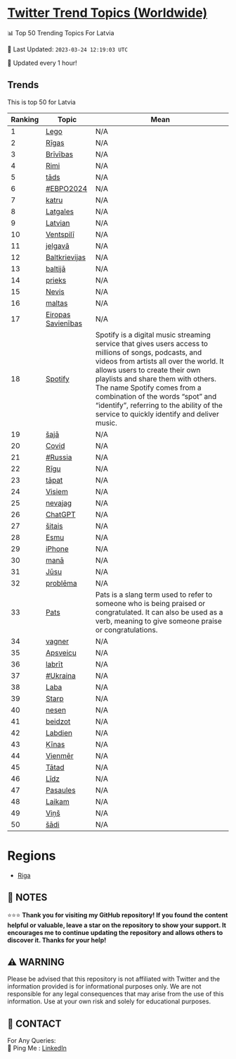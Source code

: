 [Twitter Trend Topics (Worldwide)](https://github.com/ErcinDedeoglu/Twitter-Trend-Topics)
==========


📊 Top 50 Trending Topics For Latvia

📆 Last Updated: `2023-03-24 12:19:03 UTC`

🔧 Updated every 1 hour!


## Trends

This is top 50 for Latvia

| Ranking | Topic | Mean |
| ------- | ------------ | ------------ |
| 1 | [Lego](http://twitter.com/search?q=Lego) | N/A |
| 2 | [Rīgas](http://twitter.com/search?q=R%c4%abgas) | N/A |
| 3 | [Brīvības](http://twitter.com/search?q=Br%c4%abv%c4%abbas) | N/A |
| 4 | [Rimi](http://twitter.com/search?q=Rimi) | N/A |
| 5 | [tāds](http://twitter.com/search?q=t%c4%81ds) | N/A |
| 6 | [#ЕВРО2024](http://twitter.com/search?q=%23%d0%95%d0%92%d0%a0%d0%9e2024) | N/A |
| 7 | [katru](http://twitter.com/search?q=katru) | N/A |
| 8 | [Latgales](http://twitter.com/search?q=Latgales) | N/A |
| 9 | [Latvian](http://twitter.com/search?q=Latvian) | N/A |
| 10 | [Ventspilī](http://twitter.com/search?q=Ventspil%c4%ab) | N/A |
| 11 | [jelgavā](http://twitter.com/search?q=jelgav%c4%81) | N/A |
| 12 | [Baltkrievijas](http://twitter.com/search?q=Baltkrievijas) | N/A |
| 13 | [baltijā](http://twitter.com/search?q=baltij%c4%81) | N/A |
| 14 | [prieks](http://twitter.com/search?q=prieks) | N/A |
| 15 | [Nevis](http://twitter.com/search?q=Nevis) | N/A |
| 16 | [maltas](http://twitter.com/search?q=maltas) | N/A |
| 17 | [Eiropas Savienības](http://twitter.com/search?q=Eiropas+Savien%c4%abbas) | N/A |
| 18 | [Spotify](http://twitter.com/search?q=Spotify) | Spotify is a digital music streaming service that gives users access to millions of songs, podcasts, and videos from artists all over the world. It allows users to create their own playlists and share them with others. The name Spotify comes from a combination of the words “spot” and “identify”, referring to the ability of the service to quickly identify and deliver music. |
| 19 | [šajā](http://twitter.com/search?q=%c5%a1aj%c4%81) | N/A |
| 20 | [Covid](http://twitter.com/search?q=Covid) | N/A |
| 21 | [#Russia](http://twitter.com/search?q=%23Russia) | N/A |
| 22 | [Rīgu](http://twitter.com/search?q=R%c4%abgu) | N/A |
| 23 | [tāpat](http://twitter.com/search?q=t%c4%81pat) | N/A |
| 24 | [Visiem](http://twitter.com/search?q=Visiem) | N/A |
| 25 | [nevajag](http://twitter.com/search?q=nevajag) | N/A |
| 26 | [ChatGPT](http://twitter.com/search?q=ChatGPT) | N/A |
| 27 | [šitais](http://twitter.com/search?q=%c5%a1itais) | N/A |
| 28 | [Esmu](http://twitter.com/search?q=Esmu) | N/A |
| 29 | [iPhone](http://twitter.com/search?q=iPhone) | N/A |
| 30 | [manā](http://twitter.com/search?q=man%c4%81) | N/A |
| 31 | [Jūsu](http://twitter.com/search?q=J%c5%absu) | N/A |
| 32 | [problēma](http://twitter.com/search?q=probl%c4%93ma) | N/A |
| 33 | [Pats](http://twitter.com/search?q=Pats) | Pats is a slang term used to refer to someone who is being praised or congratulated. It can also be used as a verb, meaning to give someone praise or congratulations. |
| 34 | [vagner](http://twitter.com/search?q=vagner) | N/A |
| 35 | [Apsveicu](http://twitter.com/search?q=Apsveicu) | N/A |
| 36 | [labrīt](http://twitter.com/search?q=labr%c4%abt) | N/A |
| 37 | [#Ukraina](http://twitter.com/search?q=%23Ukraina) | N/A |
| 38 | [Laba](http://twitter.com/search?q=Laba) | N/A |
| 39 | [Starp](http://twitter.com/search?q=Starp) | N/A |
| 40 | [nesen](http://twitter.com/search?q=nesen) | N/A |
| 41 | [beidzot](http://twitter.com/search?q=beidzot) | N/A |
| 42 | [Labdien](http://twitter.com/search?q=Labdien) | N/A |
| 43 | [Ķīnas](http://twitter.com/search?q=%c4%b6%c4%abnas) | N/A |
| 44 | [Vienmēr](http://twitter.com/search?q=Vienm%c4%93r) | N/A |
| 45 | [Tātad](http://twitter.com/search?q=T%c4%81tad) | N/A |
| 46 | [Līdz](http://twitter.com/search?q=L%c4%abdz) | N/A |
| 47 | [Pasaules](http://twitter.com/search?q=Pasaules) | N/A |
| 48 | [Laikam](http://twitter.com/search?q=Laikam) | N/A |
| 49 | [Viņš](http://twitter.com/search?q=Vi%c5%86%c5%a1) | N/A |
| 50 | [šādi](http://twitter.com/search?q=%c5%a1%c4%81di) | N/A |



# Regions

* [Riga](</Latvia/Riga.md>)



## 📝 NOTES

⭐⭐⭐ **Thank you for visiting my GitHub repository! If you found the content helpful or valuable, leave a star on the repository to show your support. It encourages me to continue updating the repository and allows others to discover it. Thanks for your help!**


## ⚠️ WARNING

Please be advised that this repository is not affiliated with Twitter and the information provided is for informational purposes only. We are not responsible for any legal consequences that may arise from the use of this information. Use at your own risk and solely for educational purposes.


## 📨 CONTACT

 For Any Queries:  
            🏓 Ping Me : [LinkedIn](https://www.linkedin.com/in/ercindedeoglu/)
